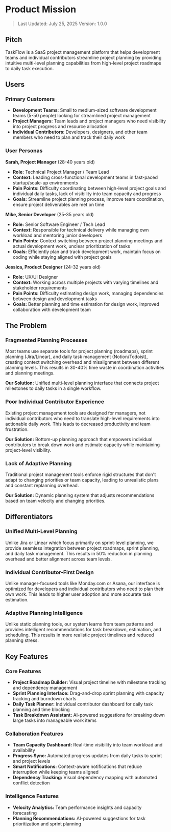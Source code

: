 # Product Mission

> Last Updated: July 25, 2025
> Version: 1.0.0

## Pitch

TaskFlow is a SaaS project management platform that helps development teams and individual contributors streamline project planning by providing intuitive multi-level planning capabilities from high-level project roadmaps to daily task execution.

## Users

### Primary Customers

- **Development Teams**: Small to medium-sized software development teams (5-50 people) looking for streamlined project management
- **Project Managers**: Team leads and project managers who need visibility into project progress and resource allocation
- **Individual Contributors**: Developers, designers, and other team members who need to plan and track their daily work

### User Personas

**Sarah, Project Manager** (28-40 years old)
- **Role:** Technical Project Manager / Team Lead
- **Context:** Leading cross-functional development teams in fast-paced startup/scale-up environments
- **Pain Points:** Difficulty coordinating between high-level project goals and individual daily tasks, lack of visibility into team capacity and progress
- **Goals:** Streamline project planning process, improve team coordination, ensure project deliverables are met on time

**Mike, Senior Developer** (25-35 years old)
- **Role:** Senior Software Engineer / Tech Lead
- **Context:** Responsible for technical delivery while managing own workload and mentoring junior developers
- **Pain Points:** Context switching between project planning meetings and actual development work, unclear prioritization of tasks
- **Goals:** Efficiently plan and track development work, maintain focus on coding while staying aligned with project goals

**Jessica, Product Designer** (24-32 years old)
- **Role:** UX/UI Designer
- **Context:** Working across multiple projects with varying timelines and stakeholder requirements
- **Pain Points:** Difficulty estimating design work, managing dependencies between design and development tasks
- **Goals:** Better planning and time estimation for design work, improved collaboration with development team

## The Problem

### Fragmented Planning Processes

Most teams use separate tools for project planning (roadmaps), sprint planning (Jira/Linear), and daily task management (Notion/Todoist), creating context switching overhead and misalignment between different planning levels. This results in 30-40% time waste in coordination activities and planning meetings.

**Our Solution:** Unified multi-level planning interface that connects project milestones to daily tasks in a single workflow.

### Poor Individual Contributor Experience

Existing project management tools are designed for managers, not individual contributors who need to translate high-level requirements into actionable daily work. This leads to decreased productivity and team frustration.

**Our Solution:** Bottom-up planning approach that empowers individual contributors to break down work and estimate capacity while maintaining project-level visibility.

### Lack of Adaptive Planning

Traditional project management tools enforce rigid structures that don't adapt to changing priorities or team capacity, leading to unrealistic plans and constant replanning overhead.

**Our Solution:** Dynamic planning system that adjusts recommendations based on team velocity and changing priorities.

## Differentiators

### Unified Multi-Level Planning

Unlike Jira or Linear which focus primarily on sprint-level planning, we provide seamless integration between project roadmaps, sprint planning, and daily task management. This results in 50% reduction in planning overhead and better alignment across team levels.

### Individual Contributor-First Design

Unlike manager-focused tools like Monday.com or Asana, our interface is optimized for developers and individual contributors who need to plan their own work. This leads to higher user adoption and more accurate task estimation.

### Adaptive Planning Intelligence

Unlike static planning tools, our system learns from team patterns and provides intelligent recommendations for task breakdown, estimation, and scheduling. This results in more realistic project timelines and reduced planning stress.

## Key Features

### Core Features

- **Project Roadmap Builder:** Visual project timeline with milestone tracking and dependency management
- **Sprint Planning Interface:** Drag-and-drop sprint planning with capacity tracking and burndown charts
- **Daily Task Planner:** Individual contributor dashboard for daily task planning and time blocking
- **Task Breakdown Assistant:** AI-powered suggestions for breaking down large tasks into manageable work items

### Collaboration Features

- **Team Capacity Dashboard:** Real-time visibility into team workload and availability
- **Progress Sync:** Automated progress updates from daily tasks to sprint and project levels
- **Smart Notifications:** Context-aware notifications that reduce interruption while keeping teams aligned
- **Dependency Tracking:** Visual dependency mapping with automated conflict detection

### Intelligence Features

- **Velocity Analytics:** Team performance insights and capacity forecasting
- **Planning Recommendations:** AI-powered suggestions for task prioritization and sprint planning
